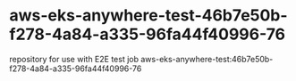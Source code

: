 # aws-eks-anywhere-test-46b7e50b-f278-4a84-a335-96fa44f40996-76
repository for use with E2E test job aws-eks-anywhere-test:46b7e50b-f278-4a84-a335-96fa44f40996-76
